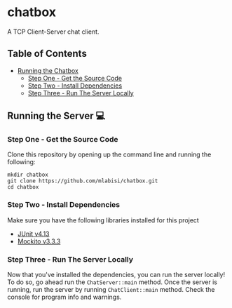 # chatbox
A TCP Client-Server chat client.	

## Table of Contents
- [Running the Chatbox](#running-the-server-)
  * [Step One - Get the Source Code](#step-one---get-the-source-code)
  * [Step Two - Install Dependencies](#step-two---install-dependencies)
  * [Step Three - Run The Server Locally](#step-three---run-the-server-locally)


## Running the Server 💻
### Step One - Get the Source Code
Clone this repository by opening up the command line and running the following:
```shell script
mkdir chatbox
git clone https://github.com/mlabisi/chatbox.git
cd chatbox
```

### Step Two - Install Dependencies
Make sure you have the following libraries installed for this project
* [JUnit v4.13](https://search.maven.org/search?q=g:junit%20AND%20a:junit)
* [Mockito v3.3.3](https://search.maven.org/search?q=g:org.mockito%20AND%20a:mockito-core&core=gav)

### Step Three - Run The Server Locally
Now that you've installed the dependencies, you can run the server locally! To do so, go ahead run the `ChatServer::main` method.
Once the server is running, run the server by running `ChatClient::main` method.  Check the console for program info and warnings.